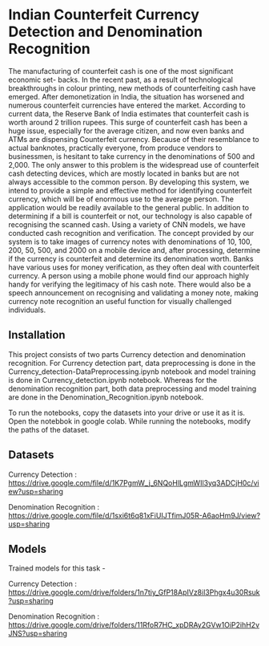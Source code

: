 
# Indian Counterfeit Currency Detection and Denomination Recognition

The manufacturing of counterfeit cash is one of the most significant economic set- backs. In the recent past, as a result of technological breakthroughs in colour printing, new methods of counterfeiting cash have emerged. After demonetization in India, the situation has worsened and numerous counterfeit currencies have entered the market. According to current data, the Reserve Bank of India estimates that counterfeit cash is worth around 2 trillion rupees. This surge of counterfeit cash has been a huge issue, especially for the average citizen, and now even banks and ATMs are dispensing Counterfeit currency. Because of their resemblance to actual banknotes, practically everyone, from produce vendors to businessmen, is hesitant to take currency in the denominations of 500 and 2,000. The only answer to this problem is the widespread use of counterfeit cash detecting devices, which are mostly located in banks but are not always accessible to the common person. By developing this system, we intend to provide a simple and effective method for identifying counterfeit currency, which will be of enormous use to the average person. The application would be readily available to the general public. In addition to determining if a bill is counterfeit or not, our technology is also capable of recognising the scanned cash. Using a variety of CNN models, we have conducted cash recognition and verification. The concept provided by our system is to take images of currency notes with denominations of 10, 100, 200, 50, 500, and 2000 on a mobile device and, after processing, determine if the currency is counterfeit and determine its denomination worth. Banks have various uses for money verification, as they often deal with counterfeit currency. A person using a mobile phone would find our approach highly handy for verifying the legitimacy of his cash note. There would also be a speech announcement on recognising and validating a money note, making currency note recognition an useful function for visually challenged individuals.


## Installation

This project consists of two parts Currency detection and denomination recognition. For Currency detection part, data preprocessing is done in the Currency_detection-DataPreprocessing.ipynb notebook and model training is done in Currency_detection.ipynb notebook. Whereas for the denomination recognition part, both data preprocessing and model training are done in the Denomination_Recognition.ipynb notebook.

To run the notebooks, copy the datasets into your drive or use it as it is. Open the notebbok in google colab. While running the notebooks, modify the paths of the dataset.


## Datasets

Currency Detection : https://drive.google.com/file/d/1K7PgmW_j_6NQoHlLgmWIl3yq3ADCjH0c/view?usp=sharing

Denomination Recognition : https://drive.google.com/file/d/1sxi6t6q81xFiUIJTfimJ05R-A6aoHm9J/view?usp=sharing

## Models

Trained models for this task -

Currency Detection : https://drive.google.com/drive/folders/1n7tiy_GfP18ApIVz8il3Phgx4u30Rsuk?usp=sharing

Denomination Recognition : https://drive.google.com/drive/folders/11RfoR7HC_xpDRAy2GVw1OiP2ihH2vJNS?usp=sharing
